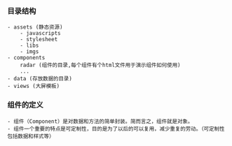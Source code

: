 ### 目录结构
    - assets (静态资源)
        - javascripts
        - stylesheet  
        - libs
        - imgs
    - components
        radar (组件的目录,每个组件有个html文件用于演示组件如何使用)
        ...
    - data (存放数据的目录)
    - views (大屏模板)

### 组件的定义
    - 组件（Component）是对数据和方法的简单封装。简而言之，组件就是对象。
    - 组件一个重要的特点是可定制性，目的是为了以后的可以复用，减少重复的劳动。（可定制性包括数据和样式等）